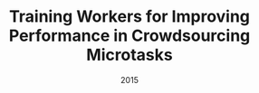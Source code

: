 ---
title: "Training Workers for Improving Performance in Crowdsourcing Microtasks"
collection: publications
permalink: /publication/2015-DBLP:conf_ectel_GadirajuFK15
date: 2015
venue: 'Design for Teaching and Learning in a Networked World - 10th European Conference on Technology Enhanced Learning, {EC-TEL} 2015, Toledo, Spain, September 15-18, 2015, Proceedings'
---